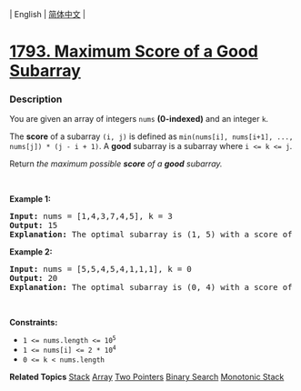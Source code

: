 | English | [简体中文](README.md) |

# [1793. Maximum Score of a Good Subarray](https://leetcode.cn/problems/maximum-score-of-a-good-subarray)
 ### Description
<p>You are given an array of integers <code>nums</code> <strong>(0-indexed)</strong> and an integer <code>k</code>.</p>

<p>The <strong>score</strong> of a subarray <code>(i, j)</code> is defined as <code>min(nums[i], nums[i+1], ..., nums[j]) * (j - i + 1)</code>. A <strong>good</strong> subarray is a subarray where <code>i &lt;= k &lt;= j</code>.</p>

<p>Return <em>the maximum possible <strong>score</strong> of a <strong>good</strong> subarray.</em></p>

<p>&nbsp;</p>
<p><strong class="example">Example 1:</strong></p>

<pre>
<strong>Input:</strong> nums = [1,4,3,7,4,5], k = 3
<strong>Output:</strong> 15
<strong>Explanation:</strong> The optimal subarray is (1, 5) with a score of min(4,3,7,4,5) * (5-1+1) = 3 * 5 = 15. 
</pre>

<p><strong class="example">Example 2:</strong></p>

<pre>
<strong>Input:</strong> nums = [5,5,4,5,4,1,1,1], k = 0
<strong>Output:</strong> 20
<strong>Explanation:</strong> The optimal subarray is (0, 4) with a score of min(5,5,4,5,4) * (4-0+1) = 4 * 5 = 20.
</pre>

<p>&nbsp;</p>
<p><strong>Constraints:</strong></p>

<ul>
	<li><code>1 &lt;= nums.length &lt;= 10<sup>5</sup></code></li>
	<li><code>1 &lt;= nums[i] &lt;= 2 * 10<sup>4</sup></code></li>
	<li><code>0 &lt;= k &lt; nums.length</code></li>
</ul>

**Related Topics**  [Stack](https://leetcode.cn/tag/stack) [Array](https://leetcode.cn/tag/array) [Two Pointers](https://leetcode.cn/tag/two-pointers) [Binary Search](https://leetcode.cn/tag/binary-search) [Monotonic Stack](https://leetcode.cn/tag/monotonic-stack) 